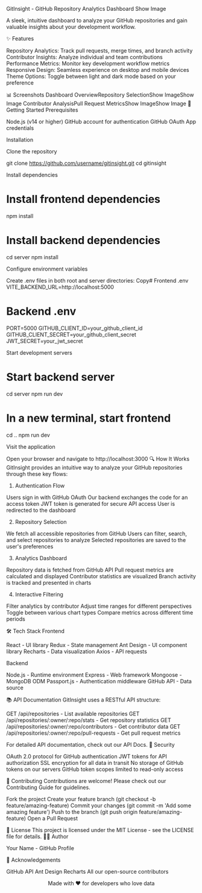 GitInsight - GitHub Repository Analytics Dashboard
Show Image

A sleek, intuitive dashboard to analyze your GitHub repositories and gain valuable insights about your development workflow.

✨ Features

Repository Analytics: Track pull requests, merge times, and branch activity
Contributor Insights: Analyze individual and team contributions
Performance Metrics: Monitor key development workflow metrics
Responsive Design: Seamless experience on desktop and mobile devices
Theme Options: Toggle between light and dark mode based on your preference

📊 Screenshots
Dashboard OverviewRepository SelectionShow ImageShow Image
Contributor AnalysisPull Request MetricsShow ImageShow Image
🚀 Getting Started
Prerequisites

Node.js (v14 or higher)
GitHub account for authentication
GitHub OAuth App credentials

Installation

Clone the repository

git clone https://github.com/username/gitinsight.git
cd gitinsight

Install dependencies

# Install frontend dependencies
npm install

# Install backend dependencies
cd server
npm install

Configure environment variables

Create .env files in both root and server directories:
Copy# Frontend .env
VITE_BACKEND_URL=http://localhost:5000

# Backend .env
PORT=5000
GITHUB_CLIENT_ID=your_github_client_id
GITHUB_CLIENT_SECRET=your_github_client_secret
JWT_SECRET=your_jwt_secret

Start development servers

# Start backend server
cd server
npm run dev

# In a new terminal, start frontend
cd ..
npm run dev

Visit the application

Open your browser and navigate to http://localhost:3000
🔍 How It Works
GitInsight provides an intuitive way to analyze your GitHub repositories through these key flows:
1. Authentication Flow

Users sign in with GitHub OAuth
Our backend exchanges the code for an access token
JWT token is generated for secure API access
User is redirected to the dashboard

2. Repository Selection

We fetch all accessible repositories from GitHub
Users can filter, search, and select repositories to analyze
Selected repositories are saved to the user's preferences

3. Analytics Dashboard

Repository data is fetched from GitHub API
Pull request metrics are calculated and displayed
Contributor statistics are visualized
Branch activity is tracked and presented in charts

4. Interactive Filtering

Filter analytics by contributor
Adjust time ranges for different perspectives
Toggle between various chart types
Compare metrics across different time periods

🛠️ Tech Stack
Frontend

React - UI library
Redux - State management
Ant Design - UI component library
Recharts - Data visualization
Axios - API requests

Backend

Node.js - Runtime environment
Express - Web framework
Mongoose - MongoDB ODM
Passport.js - Authentication middleware
GitHub API - Data source

📚 API Documentation
GitInsight uses a RESTful API structure:

GET /api/repositories - List available repositories
GET /api/repositories/:owner/:repo/stats - Get repository statistics
GET /api/repositories/:owner/:repo/contributors - Get contributor data
GET /api/repositories/:owner/:repo/pull-requests - Get pull request metrics

For detailed API documentation, check out our API Docs.
🔐 Security

OAuth 2.0 protocol for GitHub authentication
JWT tokens for API authorization
SSL encryption for all data in transit
No storage of GitHub tokens on our servers
GitHub token scopes limited to read-only access

🤝 Contributing
Contributions are welcome! Please check out our Contributing Guide for guidelines.

Fork the project
Create your feature branch (git checkout -b feature/amazing-feature)
Commit your changes (git commit -m 'Add some amazing feature')
Push to the branch (git push origin feature/amazing-feature)
Open a Pull Request

📄 License
This project is licensed under the MIT License - see the LICENSE file for details.
👨‍💻 Author

Your Name - GitHub Profile

🙏 Acknowledgements

GitHub API
Ant Design
Recharts
All our open-source contributors


<p align="center">Made with ❤️ for developers who love data</p>